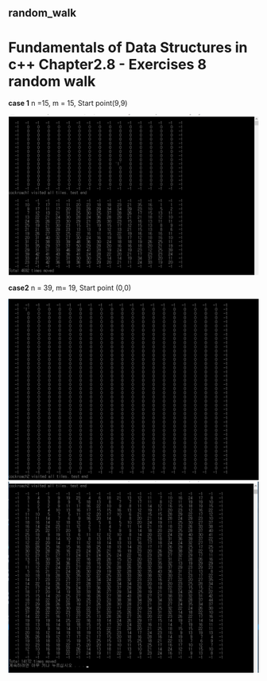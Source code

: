 ## random_walk
# Fundamentals of Data Structures in c++ Chapter2.8 - Exercises 8 random walk

**case 1**
n =15, m = 15, Start point(9,9)

![Preview](https://github.com/BaeJuneHyuck/random_walk/blob/master/case1.png?raw=true)


**case2**
n = 39, m= 19, Start point (0,0)

![Preview](https://github.com/BaeJuneHyuck/random_walk/blob/master/case2-1.png?raw=true)
![Preview](https://github.com/BaeJuneHyuck/random_walk/blob/master/case2-2.png?raw=true)
